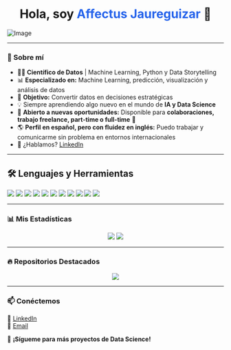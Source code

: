 <h1 align="center">Hola, soy <span style="color:#2563EB">Affectus Jaureguizar</span> 👋</h1>

<!-- Banner -->
![Image](https://github.com/user-attachments/assets/294f448b-a3fe-4345-a9fd-05b9e02d75fb)

---

### 🚀 Sobre mí

- 🧑‍💻 **Científico de Datos** | Machine Learning, Python y Data Storytelling 
- 📊 **Especializado en:** Machine Learning, predicción, visualización y análisis de datos  
- 🎯 **Objetivo:** Convertir datos en decisiones estratégicas  
- 💡 Siempre aprendiendo algo nuevo en el mundo de **IA y Data Science**
- 🤝 **Abierto a nuevas oportunidades:** Disponible para **colaboraciones, trabajo freelance, part-time o full-time** 🚀  
- 🌎 **Perfil en español, pero con fluidez en inglés:** Puedo trabajar y comunicarme sin problema en entornos internacionales  
- 💬 ¿Hablamos? [LinkedIn](https://www.linkedin.com/in/affectusjaureguizar)  

---

## 🛠 Lenguajes y Herramientas

<p align="left">
  <img src="https://img.shields.io/badge/PYTHON-3776AB?style=for-the-badge&logo=python&logoColor=white">
  <img src="https://img.shields.io/badge/SQL-4479A1?style=for-the-badge&logo=sqlite&logoColor=white">
  <img src="https://img.shields.io/badge/MICROSOFT%20EXCEL-217346?style=for-the-badge&logo=microsoft-excel&logoColor=white">
  <img src="https://img.shields.io/badge/GITHUB-181717?style=for-the-badge&logo=github&logoColor=white">
  <img src="https://img.shields.io/badge/MACHINE%20LEARNING-FF6F00?style=for-the-badge&logo=scikitlearn&logoColor=white">
  <img src="https://img.shields.io/badge/CHATGPT-00A67E?style=for-the-badge&logo=openai&logoColor=white">
  <img src="https://img.shields.io/badge/GOOGLE%20DRIVE-4285F4?style=for-the-badge&logo=googledrive&logoColor=white">
  <img src="https://img.shields.io/badge/GOOGLE%20SHEETS-34A853?style=for-the-badge&logo=googlesheets&logoColor=white">
  <img src="https://img.shields.io/badge/ANACONDA-44A833?style=for-the-badge&logo=anaconda&logoColor=white">
  <img src="https://img.shields.io/badge/VSCODE-007ACC?style=for-the-badge&logo=visualstudiocode&logoColor=white">
  <img src="https://img.shields.io/badge/JUPYTER-EB5B2D?style=for-the-badge&logo=jupyter&logoColor=white">
</p>


---

### 📊 **Mis Estadísticas**
<p align="center">
  <img src="https://github-readme-stats.vercel.app/api?username=affec-ds&show_icons=true&theme=dark&count_private=true">
  <img src="https://github-readme-streak-stats.herokuapp.com/?user=affec-ds&theme=dark">
</p>

---

### 🔥 **Repositorios Destacados**
<p align="center">
  <a href="https://github.com/affec-ds/Financial-Forecast">
    <img src="https://github-readme-stats.vercel.app/api/pin/?username=affec-ds&repo=Financial-Forecast&theme=dark">
  </a>
</p>

---

### 📫 **Conéctemos**
📌 [LinkedIn](https://www.linkedin.com/in/affectusjaureguizar)  
📌 [Email](mailto:affectus.contact@gmail.com)  

🚀 **¡Sígueme para más proyectos de Data Science!**  
